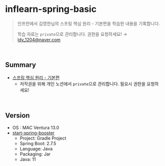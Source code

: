 # inflearn-spring-basic
> 인프런에서 김영한님의 스프링 핵심 원리 - 기본편을 학습한 내용을 기록합니다.
>
> 학습 자료는 `private`으로 관리합니다. 권한을 요청하세요! → ldy_1204@naver.com

<br/>

## Summary
- [스프링 핵심 원리 - 기본편]() 
  - 저작권을 위해 개인 노션에서 `private`으로 관리합니다. 필요시 권한을 요청하세요!

<br/>

## Version
- OS : MAC Ventura 13.0
- [start-spring-booster](https://start.spring.io/)
  - Project: Gradle Project 
  - Spring Boot: 2.7.5 
  - Language: Java 
  - Packaging: Jar
  - Java: 11